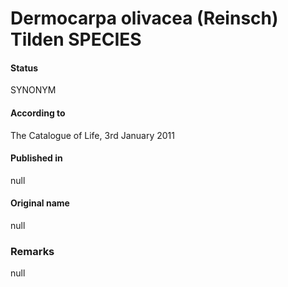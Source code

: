 # Dermocarpa olivacea (Reinsch) Tilden SPECIES

#### Status
SYNONYM

#### According to
The Catalogue of Life, 3rd January 2011

#### Published in
null

#### Original name
null

### Remarks
null